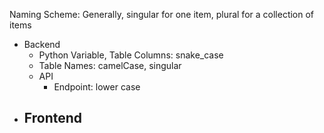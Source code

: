 
Naming Scheme:
Generally, singular for one item, plural for a collection of items
- Backend
  - Python Variable, Table Columns: snake_case
  - Table Names: camelCase, singular
  - API
    - Endpoint: lower case
- Frontend
  -
